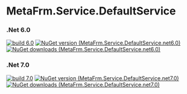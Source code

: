 # MetaFrm.Service.DefaultService

### .Net 6.0
[![build 6.0](https://github.com/MetaFrm/MetaFrm.Service.DefaultService/actions/workflows/build_6.0.yml/badge.svg)](https://github.com/MetaFrm/MetaFrm.Service.DefaultService/actions/workflows/build_6.0.yml)
[![NuGet version (MetaFrm.Service.DefaultService.net6.0)](https://img.shields.io/nuget/v/MetaFrm.Service.DefaultService.net6.0)](https://www.nuget.org/packages/MetaFrm.Service.DefaultService.net6.0/)
[![NuGet downloads (MetaFrm.Service.DefaultService.net6.0)](https://img.shields.io/nuget/dt/MetaFrm.Service.DefaultService.net6.0)](https://www.nuget.org/packages/MetaFrm.Service.DefaultService.net6.0/)
### .Net 7.0
[![build 7.0](https://github.com/MetaFrm/MetaFrm.Service.DefaultService/actions/workflows/build_7.0.yml/badge.svg)](https://github.com/MetaFrm/MetaFrm.Service.DefaultService/actions/workflows/build_7.0.yml)
[![NuGet version (MetaFrm.Service.DefaultService.net7.0)](https://img.shields.io/nuget/v/MetaFrm.Service.DefaultService.net7.0)](https://www.nuget.org/packages/MetaFrm.Service.DefaultService.net7.0/)
[![NuGet downloads (MetaFrm.Service.DefaultService.net7.0)](https://img.shields.io/nuget/dt/MetaFrm.Service.DefaultService.net7.0)](https://www.nuget.org/packages/MetaFrm.Service.DefaultService.net7.0/)